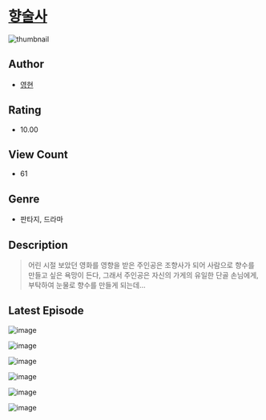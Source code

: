 # [향술사](https://comic.naver.com/bestChallenge/list?titleId=810811)
![thumbnail](https://image-comic.pstatic.net/user_contents_data/challenge_comic/2023/05/24/357855/upload_7076340504513228898_480x623.jpeg)

## Author
- [영현](https://comic.naver.com/artistTitle?id=357855)

## Rating
- 10.00

## View Count
- 61

## Genre
- 판타지, 드라마

## Description
> 어린 시절 보았던 영화를 영향을 받은 주인공은 조향사가 되어 사람으로 향수를 만들고 싶은 욕망이 든다, 그래서 주인공은 자신의 가게의 유일한 단골 손님에게, 부탁하여 눈물로 향수를 만들게 되는데...


## Latest Episode
![image](https://image-comic.pstatic.net/user_contents_data/challenge_comic/2023/05/24/357855/upload_3847259785631380017.jpeg)

![image](https://image-comic.pstatic.net/user_contents_data/challenge_comic/2023/05/24/357855/upload_3702579444384804919.jpeg)

![image](https://image-comic.pstatic.net/user_contents_data/challenge_comic/2023/05/24/357855/upload_3546929087303148084.jpeg)

![image](https://image-comic.pstatic.net/user_contents_data/challenge_comic/2023/05/24/357855/upload_4063717130937721443.jpeg)

![image](https://image-comic.pstatic.net/user_contents_data/challenge_comic/2023/05/24/357855/upload_7089058757425389872.jpeg)

![image](https://image-comic.pstatic.net/user_contents_data/challenge_comic/2023/05/24/357855/upload_3774634620255155506.jpeg)
